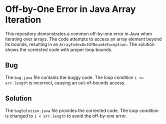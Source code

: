 # Off-by-One Error in Java Array Iteration

This repository demonstrates a common off-by-one error in Java when iterating over arrays. The code attempts to access an array element beyond its bounds, resulting in an `ArrayIndexOutOfBoundsException`. The solution shows the corrected code with proper loop bounds.

## Bug

The `bug.java` file contains the buggy code. The loop condition `i <= arr.length` is incorrect, causing an out-of-bounds access.

## Solution

The `bugSolution.java` file provides the corrected code. The loop condition is changed to `i < arr.length` to avoid the off-by-one error.